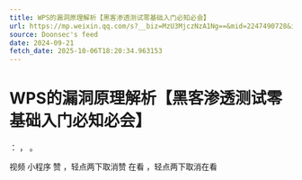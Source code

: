 ```yaml
---
title: WPS的漏洞原理解析【黑客渗透测试零基础入门必知必会】
url: https://mp.weixin.qq.com/s?__biz=MzU3MjczNzA1Ng==&mid=2247490728&idx=2&sn=ca8ae5825b37f344fb72b658d9b38764
source: Doonsec's feed
date: 2024-09-21
fetch_date: 2025-10-06T18:20:34.963153
---
```


# WPS的漏洞原理解析【黑客渗透测试零基础入门必知必会】

：
，
。

视频
小程序
赞
，轻点两下取消赞
在看
，轻点两下取消在看